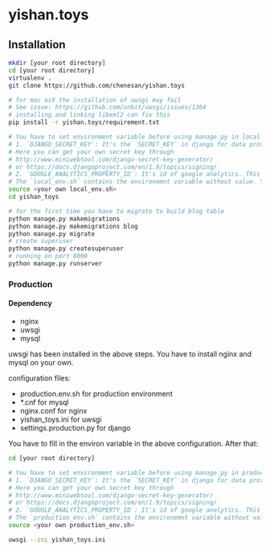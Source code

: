 # yishan.toys

## Installation

```bash
mkdir [your root directory]
cd [your root directory]
virtualenv .
git clone https://github.com/chenesan/yishan.toys

# for mac osX the installation of uwsgi may fail
# See issue: https://github.com/unbit/uwsgi/issues/1364
# installing and linking libxml2 can fix this
pip install -r yishan.toys/requirement.txt

# You have to set environment variable before using manage.py in local environment:
# 1. `DJANGO_SECRET_KEY`: It's the `SECRET_KEY` in django for data protection. django-admin will generate one when you `startproject`.
# Here you can get your own secret key through
# http://www.miniwebtool.com/django-secret-key-generator/
# or https://docs.djangoproject.com/en/1.9/topics/signing/
# 2. `GOOGLE_ANALYTICS_PROPERTY_ID`: It's id of google analytics. This can be ignored.
# The `local_env.sh` contains the environemnt variable without value. You have to create your own local_env.sh for the next steps
source <your own local_env.sh>
cd yishan_toys

# for the first time you have to migrate to build blog table
python manage.py makemigrations
python manage.py makemigrations blog
python manage.py migrate
# create superuser
python manage.py createsuperuser
# running on port 8000
python manage.py runserver
```

### Production

#### Dependency

* nginx
* uwsgi
* mysql

uwsgi has been installed in the above steps. You have to install nginx and mysql on your own.

configuration files:

* production.env.sh for production environment
* *.cnf for mysql
* nginx.conf for nginx
* yishan_toys.ini for uwsgi
* settings.production.py for django

You have to fill in the environ variable in the above configuration. After that:

```bash
cd [your root directory]

# You have to set environment variable before using manage.py in production environment:
# 1. `DJANGO_SECRET_KEY`: It's the `SECRET_KEY` in django for data protection. django-admin will generate one when you `startproject`.
# Here you can get your own secret key through
# http://www.miniwebtool.com/django-secret-key-generator/
# or https://docs.djangoproject.com/en/1.9/topics/signing/
# 2. `GOOGLE_ANALYTICS_PROPERTY_ID`: It's id of google analytics. This can be ignored.
# The `production_env.sh` contains the environemnt variable without value. You have to create your own production_env.sh for the next steps
source <your own production_env.sh>

uwsgi --ini yishan_toys.ini
```
